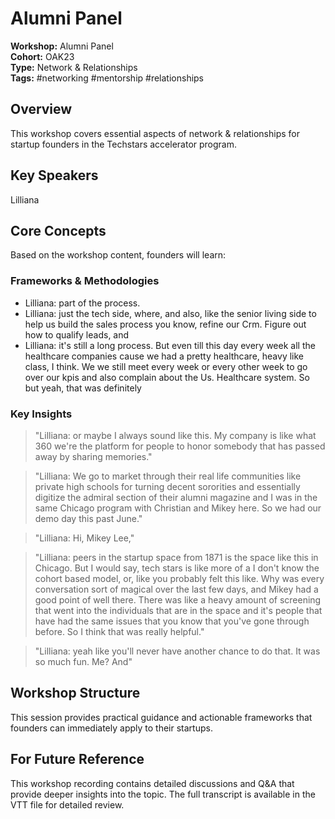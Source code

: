 # Alumni Panel

**Workshop:** Alumni Panel  
**Cohort:** OAK23  
**Type:** Network & Relationships  
**Tags:** #networking #mentorship #relationships

## Overview

This workshop covers essential aspects of network & relationships for startup founders in the Techstars accelerator program.

## Key Speakers

Lilliana

## Core Concepts

Based on the workshop content, founders will learn:


### Frameworks & Methodologies

- Lilliana: part of the process.
- Lilliana: just the tech side, where, and also, like the senior living side to help us build the sales process you know, refine our Crm. Figure out how to qualify leads, and
- Lilliana: it's still a long process. But even till this day every week all the healthcare companies cause we had a pretty healthcare, heavy like class, I think. We we still meet every week or every other week to go over our kpis and also complain about the Us. Healthcare system. So but yeah, that was definitely

### Key Insights

> "Lilliana: or maybe I always sound like this. My company is like what 360 we're the platform for people to honor somebody that has passed away by sharing memories."

> "Lilliana: We go to market through their real life communities like private high schools for turning decent sororities and essentially digitize the admiral section of their alumni magazine and I was in the same Chicago program with Christian and Mikey here. So we had our demo day this past June."

> "Lilliana: Hi, Mikey Lee,"

> "Lilliana: peers in the startup space from 1871 is the space like this in Chicago. But I would say, tech stars is like more of a I don't know the cohort based model, or, like you probably felt this like. Why was every conversation sort of magical over the last few days, and Mikey had a good point of well there. There was like a heavy amount of screening that went into the individuals that are in the space and it's people that have had the same issues that you know that you've gone through before. So I think that was really helpful."

> "Lilliana: yeah like you'll never have another chance to do that. It was so much fun. Me? And"


## Workshop Structure

This session provides practical guidance and actionable frameworks that founders can immediately apply to their startups.

## For Future Reference

This workshop recording contains detailed discussions and Q&A that provide deeper insights into the topic. The full transcript is available in the VTT file for detailed review.
